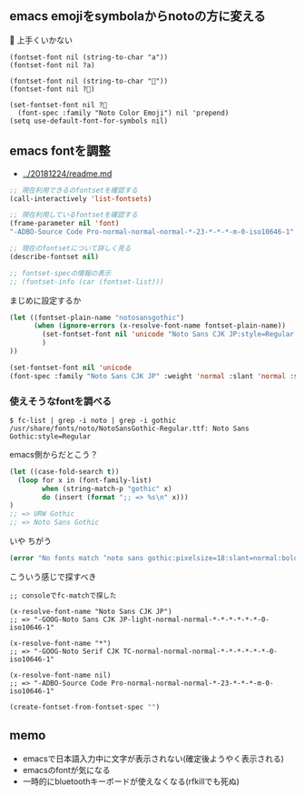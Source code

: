 ## emacs emojiをsymbolaからnotoの方に変える

  :dizzy: 上手くいかない

```
(fontset-font nil (string-to-char "a"))
(fontset-font nil ?a)

(fontset-font nil (string-to-char "💭"))
(fontset-font nil ?💭)

(set-fontset-font nil ?💭
  (font-spec :family "Noto Color Emoji") nil 'prepend)
(setq use-default-font-for-symbols nil)
```
## emacs fontを調整

- [../20181224/readme.md](../20181224/readme.md)

```lisp
;; 現在利用できるのfontsetを確認する
(call-interactively 'list-fontsets)

;; 現在利用しているfontsetを確認する
(frame-parameter nil 'font) 
"-ADBO-Source Code Pro-normal-normal-normal-*-23-*-*-*-m-0-iso10646-1"

;; 現在のfontsetについて詳しく見る
(describe-fontset nil)

;; fontset-specの情報の表示
;; (fontset-info (car (fontset-list)))
```

まじめに設定するか

```lisp
(let ((fontset-plain-name "notosansgothic")
      (when (ignore-errors (x-resolve-font-name fontset-plain-name))
        (set-fontset-font nil 'unicode "Noto Sans CJK JP:style=Regular:slant=normal:weight=normal:size=22")
        )
))

(set-fontset-font nil 'unicode
(font-spec :family "Noto Sans CJK JP" :weight 'normal :slant 'normal :style "Regular" :size 22))
```

### 使えそうなfontを調べる

```console
$ fc-list | grep -i noto | grep -i gothic
/usr/share/fonts/noto/NotoSansGothic-Regular.ttf: Noto Sans Gothic:style=Regular
```

emacs側からだとこう？

```lisp
(let ((case-fold-search t))
  (loop for x in (font-family-list)
        when (string-match-p "gothic" x)
        do (insert (format ";; => %s\n" x)))
)
;; => URW Gothic
;; => Noto Sans Gothic
```

いや ちがう

```lisp
(error "No fonts match ‘noto sans gothic:pixelsize=18:slant=normal:bold:normal’")
```

こういう感じで探すべき

```
;; consoleでfc-matchで探した

(x-resolve-font-name "Noto Sans CJK JP")
;; => "-GOOG-Noto Sans CJK JP-light-normal-normal-*-*-*-*-*-*-0-iso10646-1"

(x-resolve-font-name "*")
;; => "-GOOG-Noto Serif CJK TC-normal-normal-normal-*-*-*-*-*-*-0-iso10646-1"

(x-resolve-font-name nil)
;; => "-ADBO-Source Code Pro-normal-normal-normal-*-23-*-*-*-m-0-iso10646-1"
```


```lisp
(create-fontset-from-fontset-spec "")
```

## memo

- emacsで日本語入力中に文字が表示されない(確定後ようやく表示される)
- emacsのfontが気になる
- 一時的にbluetoothキーボードが使えなくなる(rfkillでも死ぬ)

